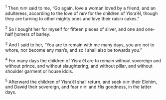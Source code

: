 <sup>1</sup> Then יהוה said to me, “Go again, love a woman loved by a friend, and an adulteress, according to the love of יהוה for the children of Yisra’ĕl, though they are turning to other mighty ones and love their raisin cakes.”

<sup>2</sup> So I bought her for myself for fifteen pieces of silver, and one and one-half ḥomers of barley.

<sup>3</sup> And I said to her, “You are to remain with me many days, you are not to whore, nor become any man’s, and so I shall also be towards you.”

<sup>4</sup> For many days the children of Yisra’ĕl are to remain without sovereign and without prince, and without slaughtering, and without pillar, and without shoulder garment or house idols.

<sup>5</sup> Afterward the children of Yisra’ĕl shall return, and seek יהוה their Elohim, and Dawiḏ their sovereign, and fear יהוה and His goodness, in the latter days.

